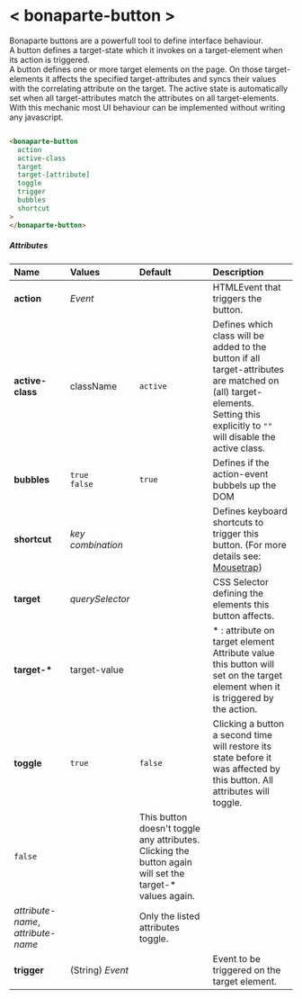 # < bonaparte-button >
Bonaparte buttons are a powerfull tool to define interface behaviour. <br>A button defines a target-state which it invokes on a target-element when its action is triggered.<br> A button defines one or more target elements on the page. On those target-elements it affects the specified target-attributes and syncs their values with the correlating attribute on the target. The active state is automatically set when all target-attributes match the attributes on all target-elements. <br>
With this mechanic most UI behaviour can be implemented without writing any javascript.

```html

<bonaparte-button
  action
  active-class
  target
  target-[attribute]
  toggle
  trigger
  bubbles
  shortcut
>
</bonaparte-button>
```
##### Attributes
Name | Values | Default | Description 
:--------- | :--- | :------ | :----------
__action__ | _Event_ |  | HTMLEvent that triggers the button.
__active-class__ | className | `active` | Defines which class will be added to the button if all target-attributes are matched on (all) target-elements.<br>Setting this explicitly to `""` will disable the active class.
__bubbles__ | `true`<br>`false` | `true` | Defines if the action-event bubbels up the DOM
__shortcut__ | _key combination_ | | Defines keyboard shortcuts to trigger this button. (For more details see: [Mousetrap](https://craig.is/killing/mice))
__target__ | _querySelector_ |  | CSS Selector defining the elements this button affects.
__target-*__ | target-value |  | * : attribute on target element<br>Attribute value this button will set on the target element when it is triggered by the action.
__toggle__ | `true` | `false` | Clicking a button a second time will restore its state before it was affected by this button. All attributes will toggle.
 | `false` | | This button doesn't toggle any attributes. Clicking the button again will set the target-* values again.
 | _attribute-name_, _attribute-name_ | | Only the listed attributes toggle.
__trigger__ | (String) _Event_ |  | Event to be triggered on the target element.


